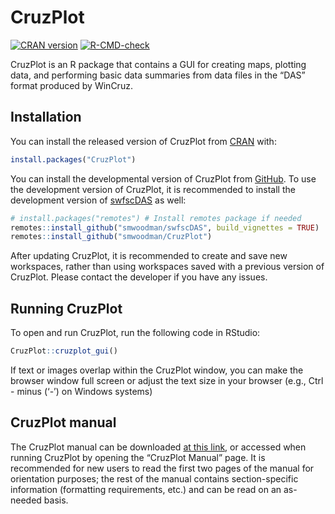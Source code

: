 
<!-- README.md is generated from README.Rmd. Please edit that file -->

# CruzPlot

<!-- badges: start -->

[![CRAN
version](http://www.r-pkg.org/badges/version/CruzPlot)](https://cran.r-project.org/package=CruzPlot)
[![R-CMD-check](https://github.com/smwoodman/CruzPlot/workflows/R-CMD-check/badge.svg)](https://github.com/smwoodman/CruzPlot/actions)
<!-- [![Travis build status](https://travis-ci.com/smwoodman/CruzPlot.svg?branch=master)](https://travis-ci.com/smwoodman/CruzPlot) -->
<!-- [![AppVeyor build status](https://ci.appveyor.com/api/projects/status/github/smwoodman/CruzPlot?branch=master&svg=true)](https://ci.appveyor.com/project/smwoodman/CruzPlot) -->
<!-- badges: end -->

CruzPlot is an R package that contains a GUI for creating maps, plotting
data, and performing basic data summaries from data files in the “DAS”
format produced by WinCruz.

## Installation

You can install the released version of CruzPlot from
[CRAN](https://CRAN.R-project.org) with:

``` r
install.packages("CruzPlot")
```

You can install the developmental version of CruzPlot from
[GitHub](https://github.com/). To use the development version of
CruzPlot, it is recommended to install the development version of
[swfscDAS](https://smwoodman.github.io/swfscDAS/index.html) as well:

``` r
# install.packages("remotes") # Install remotes package if needed
remotes::install_github("smwoodman/swfscDAS", build_vignettes = TRUE)
remotes::install_github("smwoodman/CruzPlot")
```

After updating CruzPlot, it is recommended to create and save new
workspaces, rather than using workspaces saved with a previous version
of CruzPlot. Please contact the developer if you have any issues.

## Running CruzPlot

To open and run CruzPlot, run the following code in RStudio:

``` r
CruzPlot::cruzplot_gui()
```

If text or images overlap within the CruzPlot window, you can make the
browser window full screen or adjust the text size in your browser
(e.g., Ctrl - minus (‘-’) on Windows systems)

## CruzPlot manual

The CruzPlot manual can be downloaded [at this
link](https://github.com/smwoodman/CruzPlot/blob/master/inst/shiny/www/CruzPlot_Manual_app.pdf),
or accessed when running CruzPlot by opening the “CruzPlot Manual” page.
It is recommended for new users to read the first two pages of the
manual for orientation purposes; the rest of the manual contains
section-specific information (formatting requirements, etc.) and can be
read on an as-needed basis.
